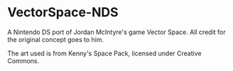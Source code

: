 # VectorSpace-NDS
A Nintendo DS port of Jordan McIntyre's game Vector Space. All credit for the original concept goes to him.

The art used is from Kenny's Space Pack, licensed under Creative Commons.
